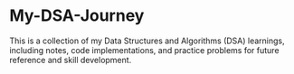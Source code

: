 # My-DSA-Journey
This is a collection of my Data Structures and Algorithms (DSA) learnings, including notes, code implementations, and practice problems for future reference and skill development.
